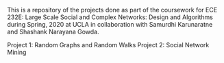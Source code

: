 This is a repository of the projects done as part of the coursework for ECE 232E: Large Scale Social and Complex Networks: Design and Algorithms during Spring, 2020 at UCLA in collaboration with Samurdhi Karunaratne and Shashank Narayana Gowda.  

Project 1: Random Graphs and Random Walks
Project 2: Social Network Mining
